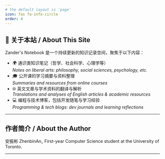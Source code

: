 ```yaml
---
# the default layout is 'page'
icon: fas fa-info-circle
order: 4
---
```


## 🧭 关于本站 / About This Site

Zander's Notebook 是一个持续更新的知识记录空间，聚焦于以下内容：

- 🌍 通识类知识笔记（哲学、社会科学、心理学等）  
  _Notes on liberal arts: philosophy, social sciences, psychology, etc._  
- 🎓 公开课的学习摘要与资料整理  
  _Summaries and resources from online courses_  
- 🌐 英文文章与学术资料的翻译与解析  
  _Translations and analyses of English articles & academic resources_  
- 💻 编程与技术博客，包括开发随笔与学习经验  
  _Programming & tech blogs: dev journals and learning reflections_

---

## 作者简介 / About the Author
安振彬 ZhenbinAn_
First-year Computer Science student at the University of Toronto.  

---

